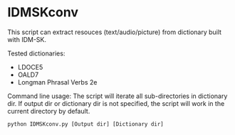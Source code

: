 IDMSKconv
=========

This script can extract resouces (text/audio/picture) from dictionary built with IDM-SK.

Tested dictionaries:
* LDOCE5
* OALD7
* Longman Phrasal Verbs 2e

Command line usage:
The script will iterate all sub-directories in dictionary dir.
If output dir or dictionary dir is not specified, the script will work in the current directory by default.
```
python IDMSKconv.py [Output dir] [Dictionary dir]
``` 